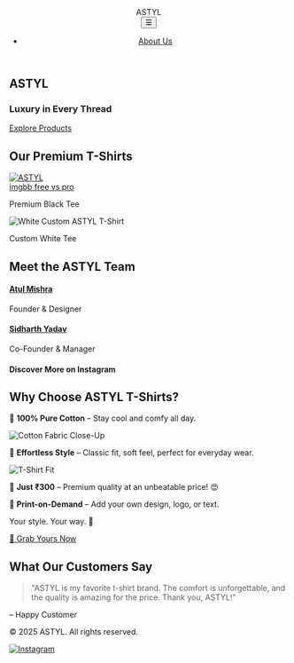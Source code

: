 <!DOCTYPE html>
<html lang="en">
<head>
  <meta charset="UTF-8" />
  <meta name="viewport" content="width=device-width, initial-scale=1.0" />
  <meta name="google-site-verification" content="Jgz-0oURLqFXvWpmHVXEB0yamClWPrGn78rjv8UG1vU" />
  <meta name="description" content="ASTYL offers premium 100% cotton t-shirts with custom print-on-demand designs at just ₹300. Explore luxury and style today!" />
  <title>ASTYL - Luxury in Every Thread</title>
  <link rel="stylesheet" href="https://fonts.googleapis.com/css2?family=Poppins:wght@300;400;600;700&family=Playfair+Display:wght@700&display=swap" />
  <link rel="stylesheet" href="style.css" />
</head>
<body>
  <!-- Navbar -->
  <header class="navbar">
    <div class="container">
      <div class="logo">ASTYL</div>
      <button class="menu-toggle">☰</button>
      <nav>
        <ul class="nav-links">
          <li><a href="about.html">About Us</a></li>
        </ul>
      </nav>
    </div>
  </header>

  <!-- Hero Section -->
  <section class="hero">
    <div class="hero-content">
      <h1>ASTYL</h1>
      <h3>Luxury in Every Thread</h3>
      <a href="https://www.instagram.com/astyl.2" class="btn">Explore Products</a>
    </div>
  </section>

  <!-- Products Section -->
  <section class="products">
    <div class="container">
      <h2>Our Premium T-Shirts</h2>
      <div class="product-grid">
        <!-- Placeholder for Additional Products -->
        <div class="product-card">
          <a href="https://ibb.co/C57gwn7Z"><img src="https://i.ibb.co/N6j5FLjP/ASTYL.png" alt="ASTYL" border="0"></a><br /><a target='_blank' href='https://imgbb.com/'>imgbb free vs pro</a><br />
          <p>Premium Black Tee</p>
        </div>
        <div class="product-card">
          <img src="https://via.placeholder.com/400x500/F8F1E9/1B263B?text=White+Custom+Tee" alt="White Custom ASTYL T-Shirt" class="product-image">
          <p>Custom White Tee</p>
        </div>
      </div>
    </div>
  </section>

  <!-- Experiences Section -->
  <section class="experiences">
    <div class="container">
      <h2>Meet the ASTYL Team</h2>
      <div class="experience-grid">
        <div class="experience-card">
          <a href="https://www.instagram.com/the.atul.mishra"><h4>Atul Mishra</h4></a>
          <p>Founder & Designer</p>
        </div>
        <div class="experience-card">
          <a href="https://www.instagram.com/honeybaba8055"><h4>Sidharth Yadav</h4></a>
          <p>Co-Founder & Manager</p>
        </div>
      </div>
      <div class="instagram-profile-embed">
        <h4>Discover More on Instagram</h4>
        <blockquote class="instagram-media" data-instgrm-permalink="https://www.instagram.com/astyl.2/" data-instgrm-version="14"></blockquote>
        <script async src="//www.instagram.com/embed.js"></script>
      </div>
    </div>
  </section>

  <!-- About Section -->
  <section class="about">
    <div class="container">
      <h2>Why Choose ASTYL T-Shirts?</h2>
      <div class="about-grid">
        <p>🌿 <strong>100% Pure Cotton</strong> – Stay cool and comfy all day.</p>
        <img src="https://via.placeholder.com/300x400/1B263B/F8F1E9?text=Cotton+Detail" alt="Cotton Fabric Close-Up" class="about-image">
        <p>🧥 <strong>Effortless Style</strong> – Classic fit, soft feel, perfect for everyday wear.</p>
        <img src="https://via.placeholder.com/300x400/F8F1E9/1B263B?text=Style+Fit" alt="T-Shirt Fit" class="about-image">
        <p>💸 <strong>Just ₹300</strong> – Premium quality at an unbeatable price! 😍</p>
        <p>🎨 <strong>Print-on-Demand</strong> – Add your own design, logo, or text.</p>
        <p class="highlight">Your style. Your way. 💯</p>
      </div>
      <a href="https://www.instagram.com/astyl.2" class="btn">🛒 Grab Yours Now</a>
    </div>
  </section>

  <!-- Testimonials Section -->
  <section class="testimonials">
    <div class="container">
      <h2>What Our Customers Say</h2>
      <blockquote>
        "ASTYL is my favorite t-shirt brand. The comfort is unforgettable, and the quality is amazing for the price. Thank you, ASTYL!"
      </blockquote>
      <p>– Happy Customer</p>
    </div>
  </section>

  <!-- Footer -->
  <footer>
    <div class="container">
      <p>&copy; 2025 ASTYL. All rights reserved.</p>
      <div class="social-links">
        <a href="https://www.instagram.com/astyl.2" target="_blank"><img src="https://via.placeholder.com/30/F8F1E9/1B263B?text=IG" alt="Instagram"></a>
      </div>
    </div>
  </footer>

  <script src="script.js"></script>
</body>
</html>
